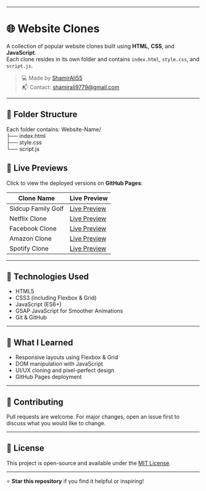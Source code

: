
---
# 🌐 Website Clones

A collection of popular website clones built using **HTML**, **CSS**, and **JavaScript**.  
Each clone resides in its own folder and contains `index.html`, `style.css`, and `script.js`.

> 💻 Made by [ShamirAli55](https://github.com/ShamirAli55)  
> 📬 Contact: shamirali9779@gmail.com  

---

## 📁 Folder Structure

Each folder contains:
Website-Name/<br>
├── index.html<br>
├── style.css<br>
└── script.js<br>


## 🚀 Live Previews

Click to view the deployed versions on **GitHub Pages**:

| Clone Name         | Live Preview                                                                                     |
|--------------------|--------------------------------------------------------------------------------------------------|
| Sidcup Family Golf | [Live Preview](https://shamirali55.github.io/Wesbsite-Clones/Sidcup%20Family%20Golf/index.html)  |
| Netflix Clone      | [Live Preview](https://shamirali55.github.io/Website-Clones/Netflix%20Clone)                    |
| Facebook Clone     | [Live Preview](https://shamirali55.github.io/Website-Clones/Facebook%20Clone)                   |
| Amazon Clone       | [Live Preview](https://shamirali55.github.io/Website-Clones/Amazon%20Clone)                     |
| Spotify Clone      | [Live Preview](https://shamirali55.github.io/Website-Clones/Spotify%20Clone)                    |

---

## 🔧 Technologies Used

- HTML5
- CSS3 (including Flexbox & Grid)
- JavaScript (ES6+)
- GSAP JavaScript for Smoother Animations
- Git & GitHub

---

## 🧠 What I Learned

- Responsive layouts using Flexbox & Grid  
- DOM manipulation with JavaScript  
- UI/UX cloning and pixel-perfect design  
- GitHub Pages deployment  

---

## 🤝 Contributing

Pull requests are welcome. For major changes, open an issue first to discuss what you would like to change.

---

## 📄 License

This project is open-source and available under the [MIT License](LICENSE).

---

⭐️ **Star this repository** if you find it helpful or inspiring!
